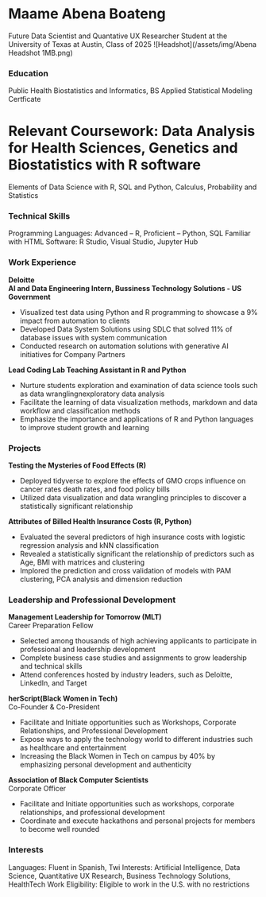 # Maame Abena Boateng 
Future Data Scientist and Quantative UX Researcher 
Student at the University of Texas at Austin, Class of 2025 
![Headshot](/assets/img/Abena Headshot 1MB.png)

### Education 
Public Health Biostatistics and Informatics, BS
Applied Statistical Modeling Certficate

# Relevant Coursework: Data Analysis for Health Sciences, Genetics and Biostatistics with R software
Elements of Data Science with R, SQL and Python, Calculus, Probability and Statistics

### Technical Skills 
Programming Languages: Advanced – R, Proficient  – Python, SQL Familiar with HTML
Software: R Studio, Visual Studio, Jupyter Hub

### Work Experience 
**Deloitte** 		                                                                           
**AI and Data Engineering Intern, Bussiness Technology Solutions	- US Government**         
- Visualized test data using Python and R programming to showcase a 9% impact from automation to clients
- Developed Data System Solutions using SDLC that solved 11% of database issues with system communication
- Conducted research on automation solutions with generative AI initiatives for Company Partners 

**Lead Coding Lab Teaching Assistant in R and Python**                                              
- Nurture students exploration and examination of data science tools such as data wranglingnexploratory data analysis 
- Facilitate the learning of data visualization methods, markdown and data workflow and classification methods
- Emphasize the importance and applications of R and Python languages to improve student growth and learning


### Projects 
**Testing the Mysteries of Food Effects (R)**					         
- Deployed tidyverse to explore the effects of GMO crops influence on cancer rates death rates, and food policy bills
- Utilized data visualization and data wrangling principles to discover a statistically significant relationship 

**Attributes of Billed Health Insurance Costs (R, Python)**					         
- Evaluated the several predictors of high insurance costs with logistic regression analysis and kNN classification
- Revealed a statistically significant the relationship of predictors such as Age, BMI with matrices and clustering
- Implored the prediction and cross validation of models with PAM clustering, PCA analysis and dimension reduction

### Leadership and Professional Development 
**Management Leadership for Tomorrow (MLT)** 						                                    
Career Preparation Fellow									                                              
-	Selected among thousands of high achieving applicants to participate in professional and leadership development
-	Complete business case studies and assignments to grow leadership and technical skills
-	Attend conferences hosted by industry leaders, such as Deloitte, LinkedIn, and Target

**herScript(Black Women in Tech)**			             	               	                      
Co-Founder & Co-President 								                                               
-	Facilitate and Initiate opportunities such as Workshops, Corporate Relationships, and Professional Development
-	Expose ways to apply the technology world to different industries such as healthcare and entertainment	
-	Increasing the Black Women in Tech on campus by 40% by emphasizing personal development and authenticity 

**Association of Black Computer Scientists**       			             	               	    
Corporate Officer             								                                           
-	Facilitate and Initiate opportunities such as workshops, corporate relationships, and professional development
-	Coordinate and execute hackathons and personal projects for members to become well rounded

### Interests 
Languages: Fluent in Spanish, Twi
Interests: Artificial Intelligence, Data Science, Quantitative UX Research, Business Technology Solutions, HealthTech
Work Eligibility: Eligible to work in the U.S. with no restrictions

